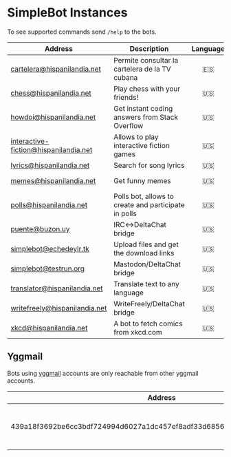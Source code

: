 # SimpleBot Instances

To see supported commands send `/help` to the bots.

| Address                     | Description                                            | Language | Availability | Plugins | Administrator |
| --------------------------- | ------------------------------------------------------ | :------: | :----------: | ------- | ------------- |
| cartelera@hispanilandia.net | Permite consultar la cartelera de la TV cubana         | 🇪🇸 | 24h | [simplebot_cartv] | [adbenitez] |
| chess@hispanilandia.net     | Play chess with your friends!                          | 🇺🇸 | 24h | [simplebot_chess] | [adbenitez] |
| howdoi@hispanilandia.net    | Get instant coding answers from Stack Overflow         | 🇺🇸 | 24h | [simplebot_howdoi]| [adbenitez] |
| interactive-fiction@hispanilandia.net | Allows to play interactive fiction games     | 🇺🇸 | 24h | [simplebot_frotz] | [adbenitez] |
| lyrics@hispanilandia.net    | Search for song lyrics                                 | 🇺🇸 | 24h | [simplebot_lyrics]| [adbenitez] |
| memes@hispanilandia.net     | Get funny memes                                        | 🇺🇸 | 24h | [simplebot_memes_en], [simplebot_memes_es] | [adbenitez] |
| polls@hispanilandia.net     | Polls bot, allows to create and participate in polls   | 🇺🇸 | 24h | [simplebot_polls] | [adbenitez] |
| puente@buzon.uy             | IRC↔️DeltaChat bridge                                  | 🇺🇸 | 24h | [simplebot_irc]   | [adbenitez] |
| simplebot@echedeylr.tk      | Upload files and get the download links                | 🇺🇸 | 24h | [simplebot_file2link] | [adbenitez] |
| simplebot@testrun.org       | Mastodon/DeltaChat bridge                              | 🇺🇸 | 24h | [simplebot_mastodon] | [adbenitez] |
| translator@hispanilandia.net | Translate text to any language                        | 🇺🇸 | 24h | [simplebot_translator] | [adbenitez] |
| writefreely@hispanilandia.net | WriteFreely/DeltaChat bridge                         | 🇺🇸 | 24h | [simplebot_writefeely] | [adbenitez] |
| xkcd@hispanilandia.net      | A bot to fetch comics from xkcd.com                    | 🇺🇸 | 24h | [simplebot_xkcd] | [adbenitez] |

## Yggmail

Bots using [yggmail](https://github.com/neilalexander/yggmail) accounts are only reachable from other yggmail accounts.

| Address                     | Description                                            | Language | Availability | Plugins | Administrator |
| --------------------------- | ------------------------------------------------------ | :------: | :----------: | ------- | ------------- |
| 439a18f3692be6cc3bdf724994d6027a1dc457ef8adf33d68564205c03b3ad46@yggmail | Echo bot, echoes back any text sent in private | 🇺🇸 | 24h | [simplebot_echo] | [adbenitez] |

[adbenitez]: mailto:adbenitez@nauta.cu
[simplebot_cartv]: https://github.com/adbenitez/simplebot_cartv
[simplebot_chess]: https://github.com/simplebot-org/simplebot_chess
[simplebot_polls]: https://github.com/simplebot-org/simplebot_polls
[simplebot_translator]: https://github.com/adbenitez/simplebot_translator
[simplebot_writefeely]: https://github.com/simplebot-org/simplebot_writefeely
[simplebot_xkcd]: https://github.com/simplebot-org/simplebot_xkcd
[simplebot_mastodon]: https://github.com/simplebot-org/simplebot_mastodon
[simplebot_lyrics]: https://github.com/adbenitez/simplebot_lyrics
[simplebot_memes_en]: https://github.com/adbenitez/simplebot_memes_en
[simplebot_memes_es]: https://github.com/adbenitez/simplebot_memes_es
[simplebot_howdoi]: https://github.com/adbenitez/simplebot_howdoi
[simplebot_frotz]: https://github.com/adbenitez/simplebot_frotz
[simplebot_file2link]: https://github.com/adbenitez/simplebot_file2link
[simplebot_irc]: https://github.com/simplebot-org/simplebot_irc
[simplebot_echo]: https://github.com/simplebot-org/simplebot_echo
